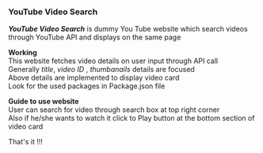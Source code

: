 <h3>YouTube Video Search</h3>
<b><i>YouTube Video Search</i></b> is dummy You Tube website which search videos through YouTube API and displays on the same page<br>

<b>Working</b><br>
This website fetches video details on user input through API call<br>
Generally *title*, *video ID* , *thumbanails* details are focused<br>
Above details are implemented to display video card<br>
Look for the used packages in Package.json file  <br>

<b>Guide to use website</b><br>
User can search for video through search box at top right corner<br>
Also if he/she wants to watch it click to Play button at the bottom section of video card<br>

That's it !!!

